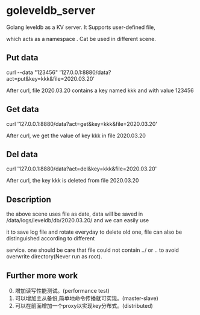 # goleveldb_server

Golang leveldb as a KV server. It Supports user-defined  file,

which acts as a namespace . Cat be used in different scene.

## Put data

curl --data "123456" '127.0.0.1:8880/data?act=put&key=kkk&file=2020.03.20'


After curl, file 2020.03.20 contains a key named kkk and with value 123456

## Get data

curl '127.0.0.1:8880/data?act=get&key=kkk&file=2020.03.20'


After curl, we get the value of key kkk in file 2020.03.20

## Del data

curl '127.0.0.1:8880/data?act=del&key=kkk&file=2020.03.20'


After curl, the key kkk is deleted  from  file 2020.03.20

## Description

the above scene uses file as date, data will be saved in /data/logs/leveldb/db/2020.03.20/ and we can easily use

it to save log file and rotate everyday to delete old one, file can also be distinguished according to different 

service. one should be care that file could not contain ../ or .. to avoid overwrite directory(Never run as root).

## Further more work

0. 增加读写性能测试。(performance test)
1. 可以增加主从备份,简单地命令传播就可实现。(master-slave)
2. 可以在前面增加一个proxy以实现key分布式。(distributed)
